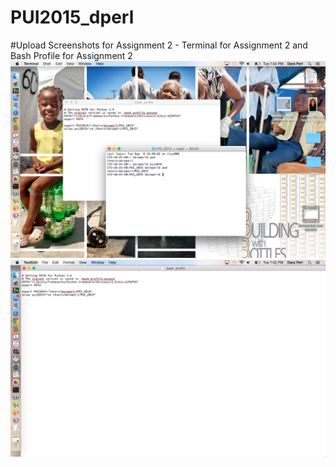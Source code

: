 # PUI2015_dperl

#Upload Screenshots for Assignment 2 - Terminal for Assignment 2 and Bash Profile for Assignment 2
![Screenshot of Terminal for Assignment 2](Screenshot_terminal_assignment2.png)
![Screenshot of Bash Profile](Screenshot_bashprofile.png)
